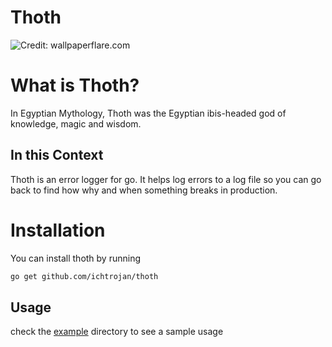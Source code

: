 # Thoth

![Credit: wallpaperflare.com](https://c4.wallpaperflare.com/wallpaper/292/969/153/thoth-god-sekhmet-god-egyptian-mythology-set-god-wallpaper-preview.jpg)

# What is Thoth?

In Egyptian Mythology, Thoth was the Egyptian ibis-headed god of knowledge, magic and wisdom.

## In this Context

Thoth is an error logger for go. It helps log errors to a log file so you can go back to find how why and when something breaks in production.

# Installation

You can install thoth by running

```bash
go get github.com/ichtrojan/thoth
```

## Usage

check the [example](https://github.com/ichtrojan/thoth/tree/master/example) directory to see a sample usage

